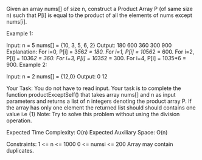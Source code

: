 Given an array nums[] of size n, construct a Product Array P (of same size n) such that P[i] is equal to the product of all the elements of nums except nums[i].

 

Example 1:

Input:
n = 5
nums[] = {10, 3, 5, 6, 2}
Output:
180 600 360 300 900
Explanation: 
For i=0, P[i] = 3*5*6*2 = 180.
For i=1, P[i] = 10*5*6*2 = 600.
For i=2, P[i] = 10*3*6*2 = 360.
For i=3, P[i] = 10*3*5*2 = 300.
For i=4, P[i] = 10*3*5*6 = 900.
Example 2:

Input:
n = 2
nums[] = {12,0}
Output:
0 12

Your Task:
You do not have to read input. Your task is to complete the function productExceptSelf() that takes array nums[] and n as input parameters and returns a list of n integers denoting the product array P. If the array has only one element the returned list should should contains one value i.e {1}
Note: Try to solve this problem without using the division operation.
 

Expected Time Complexity: O(n)
Expected Auxiliary Space: O(n)
 

Constraints:
1 <= n <= 1000
0 <= numsi <= 200
Array may contain duplicates.

